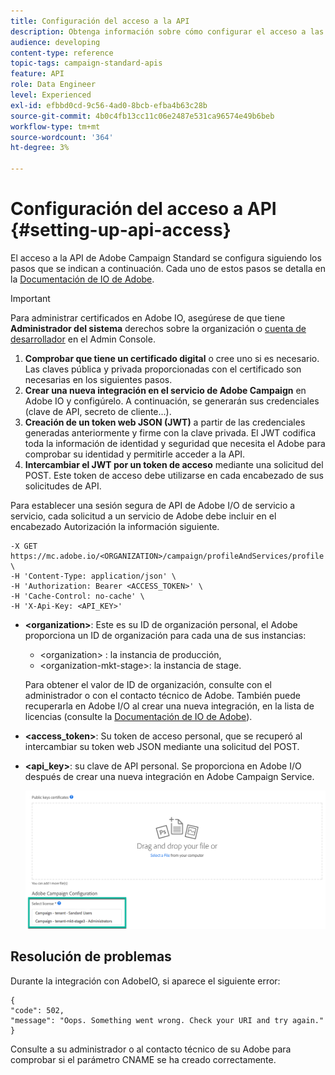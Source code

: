 ```yaml
---
title: Configuración del acceso a la API
description: Obtenga información sobre cómo configurar el acceso a las API de Campaign Standard.
audience: developing
content-type: reference
topic-tags: campaign-standard-apis
feature: API
role: Data Engineer
level: Experienced
exl-id: efbbd0cd-9c56-4ad0-8bcb-efba4b63c28b
source-git-commit: 4b0c4fb13cc11c06e2487e531ca96574e49b6beb
workflow-type: tm+mt
source-wordcount: '364'
ht-degree: 3%

---
```


# Configuración del acceso a API {#setting-up-api-access}

El acceso a la API de Adobe Campaign Standard se configura siguiendo los pasos que se indican a continuación. Cada uno de estos pasos se detalla en la [Documentación de IO de Adobe](https://www.adobe.io/authentication/auth-methods.html#!AdobeDocs/adobeio-auth/master/AuthenticationOverview/ServiceAccountIntegration.md).

>[!IMPORTANT]
>
>Para administrar certificados en Adobe IO, asegúrese de que tiene <b>Administrador del sistema</b> derechos sobre la organización o [cuenta de desarrollador](https://helpx.adobe.com/enterprise/using/manage-developers.html)</a> en el Admin Console.

1. **Comprobar que tiene un certificado digital** o cree uno si es necesario. Las claves pública y privada proporcionadas con el certificado son necesarias en los siguientes pasos.
1. **Crear una nueva integración en el servicio de Adobe Campaign** en Adobe IO y configúrelo. A continuación, se generarán sus credenciales (clave de API, secreto de cliente...).
1. **Creación de un token web JSON (JWT)** a partir de las credenciales generadas anteriormente y firme con la clave privada. El JWT codifica toda la información de identidad y seguridad que necesita el Adobe para comprobar su identidad y permitirle acceder a la API.
1. **Intercambiar el JWT por un token de acceso** mediante una solicitud del POST. Este token de acceso debe utilizarse en cada encabezado de sus solicitudes de API.

Para establecer una sesión segura de API de Adobe I/O de servicio a servicio, cada solicitud a un servicio de Adobe debe incluir en el encabezado Autorización la información siguiente.

```
-X GET https://mc.adobe.io/<ORGANIZATION>/campaign/profileAndServices/profile \
-H 'Content-Type: application/json' \
-H 'Authorization: Bearer <ACCESS_TOKEN>' \
-H 'Cache-Control: no-cache' \
-H 'X-Api-Key: <API_KEY>'
```

* **&lt;organization>**: Este es su ID de organización personal, el Adobe proporciona un ID de organización para cada una de sus instancias:

   * &lt;organization> : la instancia de producción,
   * &lt;organization-mkt-stage>: la instancia de stage.

   Para obtener el valor de ID de organización, consulte con el administrador o con el contacto técnico de Adobe. También puede recuperarla en Adobe I/O al crear una nueva integración, en la lista de licencias (consulte la <a href="https://developer.adobe.com/developer-console/docs/guides/authentication/">Documentación de IO de Adobe</a>).

* **&lt;access_token>**: Su token de acceso personal, que se recuperó al intercambiar su token web JSON mediante una solicitud del POST.

* **&lt;api_key>**: su clave de API personal. Se proporciona en Adobe I/O después de crear una nueva integración en Adobe Campaign Service.

   ![texto alternativo](assets/tenant.png)

## Resolución de problemas

Durante la integración con AdobeIO, si aparece el siguiente error:

```
{ 
"code": 502, 
"message": "Oops. Something went wrong. Check your URI and try again." 
}
```


Consulte a su administrador o al contacto técnico de su Adobe para comprobar si el parámetro CNAME se ha creado correctamente.
